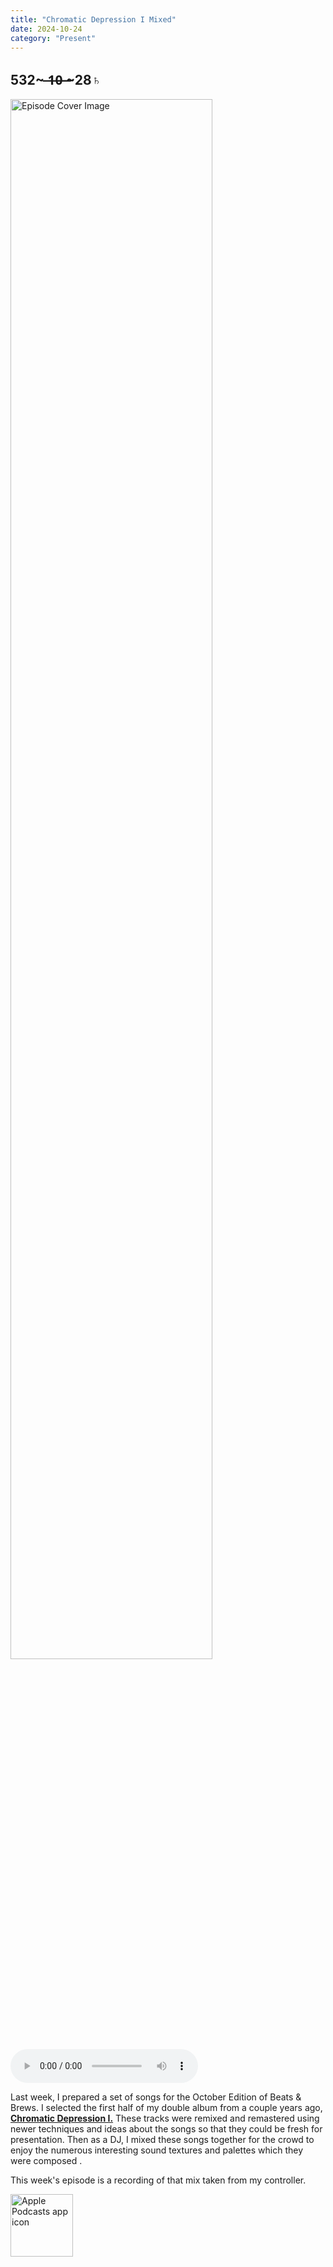 ```yaml
---
title: "Chromatic Depression I Mixed"
date: 2024-10-24
category: "Present"
---
```

## 532~ ̶1̶0̶ ̶~28♄
<img src="https://artwork.captivate.fm/0685a6ff-98db-45eb-8e55-111067e2af7c/1jn5I-Zapo-gpvQP1eJKl2vc.jpg" alt="Episode Cover Image" width=80%/>
<audio controls>
  <source src="https://podcasts.captivate.fm/media/d6c799fe-e403-470e-aea0-3ae81b49ac5c/Episode-127.mp3" type="audio/mpeg">
  Your browser does not support the audio element.
</audio>

<p>Last week, I prepared a set of songs for the October Edition of Beats &amp; Brews. I selected the first half of my double album from a couple years ago, <strong><u>Chromatic Depression I.</u></strong> These tracks were remixed and remastered using newer techniques and ideas about the songs so that they could be fresh for presentation. Then as a DJ, I mixed these songs together for the crowd to enjoy the numerous interesting sound textures and palettes which they were composed .</p><p>This week's episode is a recording of that mix taken from my controller. </p>

<a href="https://podcasts.apple.com/us/podcast/living-room-music/id1608791560?tscg=30200&itsct=podcast_box_appicon&ls=1&mttnsubad=1608791560" style="display: inline-block;"><img src="https://toolbox.marketingtools.apple.com/api/v2/badges/app-icon-podcasts/standard/en-us" alt="Apple Podcasts app icon" style="width: 100px; height: 100px; vertical-align: middle; object-fit: contain;" /></a>
    